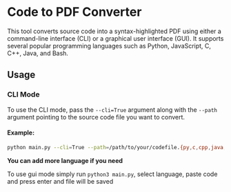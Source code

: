 # Code to PDF Converter

This tool converts source code into a syntax-highlighted PDF using either a command-line interface (CLI) or a graphical user interface (GUI). It supports several popular programming languages such as Python, JavaScript, C, C++, Java, and Bash.

## Usage

### CLI Mode

To use the CLI mode, pass the `--cli=True` argument along with the `--path` argument pointing to the source code file you want to convert.

#### Example:

```bash
python main.py --cli=True --path=/path/to/your/codefile.{py,c,cpp,java,sh,js}
```
**You can add more language if you need**

To use gui mode simply run `python3 main.py`, select language, paste code and press enter and file will be saved
